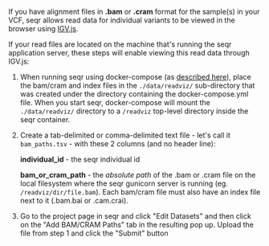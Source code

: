 
If you have alignment files in **.bam** or **.cram** format for the sample(s) in your VCF, seqr allows read data 
for individual variants to be viewed in the browser using [IGV.js](https://github.com/igvteam/igv.js/wiki).

If your read files are located on the machine that's running the seqr application server, these steps will enable
viewing this read data through IGV.js:

1) When running seqr using docker-compose (as [described here](https://github.com/populationgenomics/seqr/blob/master/deploy/LOCAL_INSTALL.md)), 
place the bam/cram and index files in the `./data/readviz/` sub-directory that was created under the directory containing
the docker-compose.yml file. When you start seqr, docker-compose will mount the `./data/readviz/` directory to a `/readviz`
top-level directory inside the seqr container.

2) Create a tab-delimited or comma-delimited text file - let's call it `bam_paths.tsv` - with these 2 columns (and no 
header line):
    
   **individual_id**  - the seqr individual id
   
   **bam_or_cram_path** - the *absolute path* of the .bam or .cram file on the local filesystem where the seqr 
    gunicorn server is running (eg. `/readviz/dir/file.bam`).  Each bam/cram file must also have an index file next 
    to it (.bam.bai or .cam.crai). 
   
   
3) Go to the project page in seqr and click "Edit Datasets" and then click on the "Add BAM/CRAM Paths" tab in the 
resulting pop up. Upload the file from step 1 and click the "Submit" button
